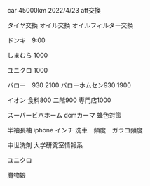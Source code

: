 car 45000km 2022/4/23
atf交換

タイヤ交換
オイル交換
オイルフィルター交換



ドンキ　9:00

しまむら 1000

ユニクロ  1000

バロー　930 2100
バローホムセン930 1900

イオン 食料800
二階900
専門店1000

スーパービバホーム
dcmカーマ
蜂色対策



半袖長袖
iphone インチ
洗車　頻度　ガラコ頻度

中世洗剤
大学研究室情報系

ユニクロ

魔物娘










